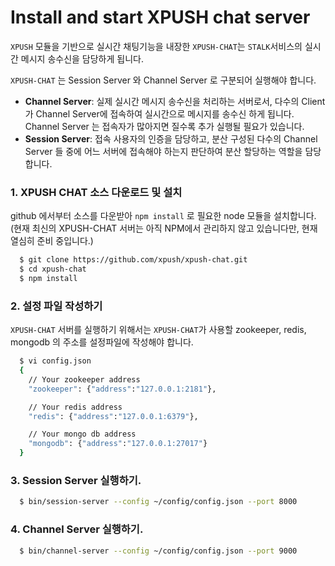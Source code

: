 Install and start XPUSH chat server
======================
`XPUSH` 모듈을 기반으로 실시간 채팅기능을 내장한 `XPUSH-CHAT`는 `STALK`서비스의 실시간 메시지 송수신을 담당하게 됩니다.

`XPUSH-CHAT` 는 Session Server 와 Channel Server 로 구분되어 실행해야 합니다.
 * **Channel Server**: 실제 실시간 메시지 송수신을 처리하는 서버로서, 다수의 Client 가 Channel Server에 접속하여 실시간으로 메시지를 송수신 하게 됩니다. Channel Server 는 접속자가 많아지면 질수록 추가 실행될 필요가 있습니다.
 * **Session Server**: 접속 사용자의 인증을 담당하고, 분산 구성된 다수의 Channel Server 들 중에 어느 서버에 접속해야 하는지 판단하여 분산 할당하는 역할을 담당합니다.

### 1. XPUSH CHAT 소스 다운로드 및 설치
github 에서부터 소스를 다운받아 `npm install` 로 필요한 node 모듈을 설치합니다. (현재 최신의 XPUSH-CHAT 서버는 아직 NPM에서 관리하지 않고 있습니다만, 현재 열심히 준비 중입니다.)
``` bash
  $ git clone https://github.com/xpush/xpush-chat.git
  $ cd xpush-chat
  $ npm install
```

### 2. 설정 파일 작성하기
`XPUSH-CHAT` 서버를 실행하기 위해서는 `XPUSH-CHAT`가 사용할 zookeeper, redis, mongodb 의 주소를 설정파일에 작성해야 합니다.
``` bash
  $ vi config.json
  {
    // Your zookeeper address
    "zookeeper": {"address":"127.0.0.1:2181"},

    // Your redis address
    "redis": {"address":"127.0.0.1:6379"},

    // Your mongo db address
    "mongodb": {"address":"127.0.0.1:27017"}
  }
```  

### 3. Session Server 실행하기.
``` bash
  $ bin/session-server --config ~/config/config.json --port 8000
```

### 4. Channel Server 실행하기.
``` bash
  $ bin/channel-server --config ~/config/config.json --port 9000
```
